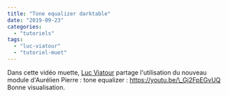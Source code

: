 ```yaml
---
title: "Tone equalizer darktable"
date: "2019-09-23"
categories: 
  - "tutoriels"
tags: 
  - "luc-viatour"
  - "tutoriel-muet"
---
```


Dans cette vidéo muette, [Luc Viatour](https://www.youtube.com/channel/UCNLc97wHCBhgENfkIDiOUPQ) partage l'utilisation du nouveau module d'Aurélien Pierre : tone equalizer : https://youtu.be/\_Gj2FpEGvUQ Bonne visualisation.
